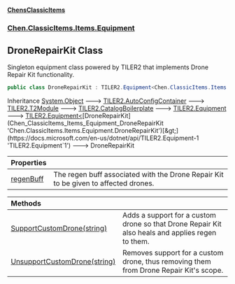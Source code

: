 #### [ChensClassicItems](index 'index')
### [Chen.ClassicItems.Items.Equipment](Chen_ClassicItems_Items_Equipment 'Chen.ClassicItems.Items.Equipment')
## DroneRepairKit Class
Singleton equipment class powered by TILER2 that implements Drone Repair Kit functionality.  
```csharp
public class DroneRepairKit : TILER2.Equipment<Chen.ClassicItems.Items.Equipment.DroneRepairKit>
```

Inheritance [System.Object](https://docs.microsoft.com/en-us/dotnet/api/System.Object 'System.Object') &#129106; [TILER2.AutoConfigContainer](https://docs.microsoft.com/en-us/dotnet/api/TILER2.AutoConfigContainer 'TILER2.AutoConfigContainer') &#129106; [TILER2.T2Module](https://docs.microsoft.com/en-us/dotnet/api/TILER2.T2Module 'TILER2.T2Module') &#129106; [TILER2.CatalogBoilerplate](https://docs.microsoft.com/en-us/dotnet/api/TILER2.CatalogBoilerplate 'TILER2.CatalogBoilerplate') &#129106; [TILER2.Equipment](https://docs.microsoft.com/en-us/dotnet/api/TILER2.Equipment 'TILER2.Equipment') &#129106; [TILER2.Equipment&lt;](https://docs.microsoft.com/en-us/dotnet/api/TILER2.Equipment-1 'TILER2.Equipment`1')[DroneRepairKit](Chen_ClassicItems_Items_Equipment_DroneRepairKit 'Chen.ClassicItems.Items.Equipment.DroneRepairKit')[&gt;](https://docs.microsoft.com/en-us/dotnet/api/TILER2.Equipment-1 'TILER2.Equipment`1') &#129106; DroneRepairKit  

| Properties | |
| :--- | :--- |
| [regenBuff](Chen_ClassicItems_Items_Equipment_DroneRepairKit_regenBuff 'Chen.ClassicItems.Items.Equipment.DroneRepairKit.regenBuff') | The regen buff associated with the Drone Repair Kit to be given to affected drones.<br/> |

| Methods | |
| :--- | :--- |
| [SupportCustomDrone(string)](Chen_ClassicItems_Items_Equipment_DroneRepairKit_SupportCustomDrone(string) 'Chen.ClassicItems.Items.Equipment.DroneRepairKit.SupportCustomDrone(string)') | Adds a support for a custom drone so that Drone Repair Kit also heals and applies regen to them.<br/> |
| [UnsupportCustomDrone(string)](Chen_ClassicItems_Items_Equipment_DroneRepairKit_UnsupportCustomDrone(string) 'Chen.ClassicItems.Items.Equipment.DroneRepairKit.UnsupportCustomDrone(string)') | Removes support for a custom drone, thus removing them from Drone Repair Kit's scope.<br/> |

